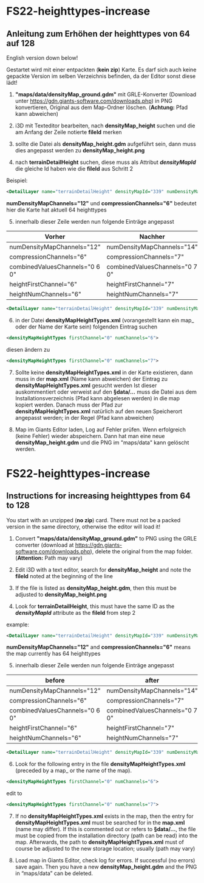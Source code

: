 # FS22-heighttypes-increase
## Anleitung zum Erhöhen der heighttypes von 64 auf 128

English version down below!

Gestartet wird mit einer entpackten (**kein zip**) Karte. Es darf sich auch keine gepackte Version im selben Verzeichnis befinden, da der Editor sonst diese lädt!

1) **"maps/data/densityMap_ground.gdm"** mit GRLE-Konverter (Download unter https://gdn.giants-software.com/downloads.php) in PNG konvertieren, Original aus dem Map-Ordner löschen. (**Achtung:** Pfad kann abweichen)

2) i3D mit Texteditor bearbeiten, nach **densityMap_height** suchen und die am Anfang der Zeile notierte **fileId** merken

3) sollte die Datei als **densityMap_height.gdm** aufgeführt sein, dann muss dies angepasst werden zu **densityMap_height.png**

4) nach **terrainDetailHeight** suchen, diese muss als Attribut ***densityMapId*** die gleiche Id haben wie die **fileId** aus Schritt 2

Beispiel:
```xml
<DetailLayer name="terrainDetailHeight" densityMapId="339" numDensityMapChannels="12" compressionChannels="6" cellSize="8" objectMask="16711935" decalLayer="2" materialId="135" viewDistance="75" blendOutDistance="5" densityMapShaderNames="blendMap" combinedValuesChannels="0 6 0" heightFirstChannel="6" heightNumChannels="6" maxHeight="4"/>
```

**numDensityMapChannels="12"** und **compressionChannels="6"** bedeutet hier die Karte hat aktuell 64 heighttypes

5) innerhalb dieser Zeile werden nun folgende Einträge angepasst

| Vorher | Nachher |
|--------|---------| 
| numDensityMapChannels="12" | numDensityMapChannels="14" |
| compressionChannels="6" | compressionChannels="7" |
| combinedValuesChannels="0 6 0" | combinedValuesChannels="0 7 0" |
| heightFirstChannel="6" | heightFirstChannel="7" |
| heightNumChannels="6" | heightNumChannels="7" |

```xml
<DetailLayer name="terrainDetailHeight" densityMapId="339" numDensityMapChannels="14" compressionChannels="7" cellSize="8" objectMask="16711935" decalLayer="2" materialId="135" viewDistance="75" blendOutDistance="5" densityMapShaderNames="blendMap" combinedValuesChannels="0 7 0" heightFirstChannel="7" heightNumChannels="7" maxHeight="4"/>
```

6) in der Datei **densityMapHeightTypes.xml** (vorangestellt kann ein map_ oder der Name der Karte sein) folgenden Eintrag suchen

```xml
<densityMapHeightTypes firstChannel="0" numChannels="6">
```

diesen ändern zu 
```xml
<densityMapHeightTypes firstChannel="0" numChannels="7">
```

7) Sollte keine **densityMapHeightTypes.xml** in der Karte existieren, dann muss in der **map.xml** (Name kann abweichen) der Eintrag zu **densityMapHeightTypes.xml** gesucht werden
   Ist dieser auskommentiert oder verweist auf den **§data/...** muss die Datei aus dem Installationsverzeichnis (Pfad kann abgelesen werden) in die map kopiert werden.
   Danach muss der Pfad zur **densityMapHeightTypes.xml** natürlich auf den neuen Speicherort angepasst werden; in der Regel **<densityMapHeightTypes  filename="maps/densityMapHeightTypes.xml" />** (Pfad kann abweichen)

9) Map im Giants Editor laden, Log auf Fehler prüfen. Wenn erfolgreich (keine Fehler) wieder abspeichern. Dann hat man eine neue **densityMap_height.gdm** und die PNG im "maps/data" kann gelöscht werden.


# FS22-heighttypes-increase
## Instructions for increasing heighttypes from 64 to 128

You start with an unzipped (**no zip**) card. There must not be a packed version in the same directory, otherwise the editor will load it!

1) Convert **"maps/data/densityMap_ground.gdm"** to PNG using the GRLE converter (download at https://gdn.giants-software.com/downloads.php), delete the original from the map folder. (**Attention:** Path may vary)

2) Edit i3D with a text editor, search for **densityMap_height** and note the **fileId** noted at the beginning of the line

3) If the file is listed as **densityMap_height.gdm**, then this must be adjusted to **densityMap_height.png**

4) Look for **terrainDetailHeight**, this must have the same ID as the ***densityMapId*** attribute as the **fileId** from step 2

example:
```xml
<DetailLayer name="terrainDetailHeight" densityMapId="339" numDensityMapChannels="12" compressionChannels="6" cellSize="8" objectMask="16711935" decalLayer="2" materialId="135" viewDistance="75" blendOutDistance="5" densityMapShaderNames="blendMap" combinedValuesChannels="0 6 0" heightFirstChannel="6" heightNumChannels="6" maxHeight="4"/>
```

**numDensityMapChannels="12"** and **compressionChannels="6"** means the map currently has 64 heighttypes

5) innerhalb dieser Zeile werden nun folgende Einträge angepasst

| before | after |
|--------|---------| 
| numDensityMapChannels="12" | numDensityMapChannels="14" |
| compressionChannels="6" | compressionChannels="7" |
| combinedValuesChannels="0 6 0" | combinedValuesChannels="0 7 0" |
| heightFirstChannel="6" | heightFirstChannel="7" |
| heightNumChannels="6" | heightNumChannels="7" |

```xml
<DetailLayer name="terrainDetailHeight" densityMapId="339" numDensityMapChannels="14" compressionChannels="7" cellSize="8" objectMask="16711935" decalLayer="2" materialId="135" viewDistance="75" blendOutDistance="5" densityMapShaderNames="blendMap" combinedValuesChannels="0 7 0" heightFirstChannel="7" heightNumChannels="7" maxHeight="4"/>
```

6) Look for the following entry in the file **densityMapHeightTypes.xml** (preceded by a map_ or the name of the map).

```xml
<densityMapHeightTypes firstChannel="0" numChannels="6">
```

edit to
```xml
<densityMapHeightTypes firstChannel="0" numChannels="7">
```

7) If no **densityMapHeightTypes.xml** exists in the map, then the entry for **densityMapHeightTypes.xml** must be searched for in the **map.xml** (name may differ).
   If this is commented out or refers to **§data/...**, the file must be copied from the installation directory (path can be read) into the map.
   Afterwards, the path to **densityMapHeightTypes.xml** must of course be adjusted to the new storage location; usually **<densityMapHeightTypes filename="maps/densityMapHeightTypes.xml" />** (path may vary)

9) Load map in Giants Editor, check log for errors. If successful (no errors) save again. Then you have a new **densityMap_height.gdm** and the PNG in “maps/data” can be deleted.
